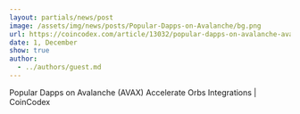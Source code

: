 ```yaml
---
layout: partials/news/post
image: /assets/img/news/posts/Popular-Dapps-on-Avalanche/bg.png
url: https://coincodex.com/article/13032/popular-dapps-on-avalanche-avax-accelerate-orbs-integrations/
date: 1, December
show: true
author: 
  - ../authors/guest.md
---
```



Popular Dapps on Avalanche (AVAX) Accelerate Orbs Integrations | CoinCodex